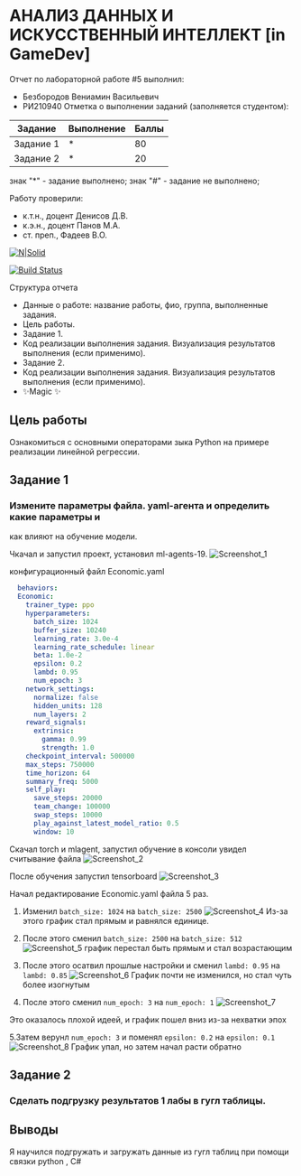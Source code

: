 # АНАЛИЗ ДАННЫХ И ИСКУССТВЕННЫЙ ИНТЕЛЛЕКТ [in GameDev]
Отчет по лабораторной работе #5 выполнил:
- Безбородов Вениамин Васильевич
- РИ210940
Отметка о выполнении заданий (заполняется студентом):

| Задание | Выполнение | Баллы |
| ------ | ------ | ------ |
| Задание 1 | * | 80 |
| Задание 2 | * | 20 |

знак "*" - задание выполнено; знак "#" - задание не выполнено;

Работу проверили:
- к.т.н., доцент Денисов Д.В.
- к.э.н., доцент Панов М.А.
- ст. преп., Фадеев В.О.

[![N|Solid](https://cldup.com/dTxpPi9lDf.thumb.png)](https://nodesource.com/products/nsolid)

[![Build Status](https://travis-ci.org/joemccann/dillinger.svg?branch=master)](https://travis-ci.org/joemccann/dillinger)

Структура отчета

- Данные о работе: название работы, фио, группа, выполненные задания.
- Цель работы.
- Задание 1.
- Код реализации выполнения задания. Визуализация результатов выполнения (если применимо).
- Задание 2.
- Код реализации выполнения задания. Визуализация результатов выполнения (если применимо).
- ✨Magic ✨

## Цель работы
Ознакомиться с основными операторами зыка Python на примере реализации линейной регрессии.

## Задание 1
### Измените параметры файла. yaml-агента и определить какие параметры и
как влияют на обучение модели.

Чкачал и запустил проект, установил ml-agents-19.
![Screenshot_1](https://user-images.githubusercontent.com/49115035/205266028-eebb7d35-5227-486a-99ee-c39c43ff27f9.png)


конфигурационный файл Economic.yaml
```yaml
  behaviors:
  Economic:
    trainer_type: ppo
    hyperparameters:
      batch_size: 1024
      buffer_size: 10240
      learning_rate: 3.0e-4
      learning_rate_schedule: linear
      beta: 1.0e-2
      epsilon: 0.2
      lambd: 0.95
      num_epoch: 3      
    network_settings:
      normalize: false
      hidden_units: 128
      num_layers: 2
    reward_signals:
      extrinsic:
        gamma: 0.99
        strength: 1.0
    checkpoint_interval: 500000
    max_steps: 750000
    time_horizon: 64
    summary_freq: 5000
    self_play:
      save_steps: 20000
      team_change: 100000
      swap_steps: 10000
      play_against_latest_model_ratio: 0.5
      window: 10
```

Скачал torch и mlagent, запустил обучение в консоли увидел считывание файла
![Screenshot_2](https://user-images.githubusercontent.com/49115035/205266649-792d4fe0-3c27-4141-b9c6-6dfeba3a51d7.png)

После обучения запустил tensorboard
![Screenshot_3](https://user-images.githubusercontent.com/49115035/205269251-214dd1dd-d43f-4ac1-948b-5904fa06955e.png)

Начал редактирование Economic.yaml файла 5 раз.

1. Изменил ```batch_size: 1024``` на  ```batch_size: 2500``` 
![Screenshot_4](https://user-images.githubusercontent.com/49115035/205270647-dadb5159-2415-4f13-96e5-33c5e868fa68.png)
Из-за этого график стал прямым и равнялся единице.

2. После этого сменил ```batch_size: 2500``` на ```batch_size: 512``` 
![Screenshot_5](https://user-images.githubusercontent.com/49115035/205272134-803013d9-d440-4db6-acab-34825cf2ae7f.png)
график перестал быть прямым и стал возрастающим

3. После этого осатвил прошлые настройки и сменил ```lambd: 0.95``` на ```lambd: 0.85```
![Screenshot_6](https://user-images.githubusercontent.com/49115035/205274474-18012a09-96c7-4c51-8786-157800ea786d.png)
График почти не изменился, но стал чуть более изогнутым

4. После этого сменил ```num_epoch: 3``` на ```num_epoch: 1```
![Screenshot_7](https://user-images.githubusercontent.com/49115035/205276334-aade0aaa-8035-4aeb-9804-6c84fe822369.png)

Это оказалось плохой идеей, и график пошел вниз из-за нехватки эпох

5.Затем верунл ```num_epoch: 3``` и поменял ```epsilon: 0.2``` на ```epsilon: 0.1```
![Screenshot_8](https://user-images.githubusercontent.com/49115035/205277720-e998002c-4bf7-4974-a86c-3de713f7bbcd.png)
График упал, но затем начал расти обратно


## Задание 2
### Сделать подгрузку результатов 1 лабы в гугл таблицы.

## Выводы
Я научился подгружать и загружать данные из гугл таблиц при помощи связки python , C#


